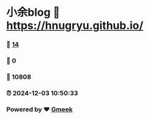# 小余blog :link: https://hnugryu.github.io/ 
### :page_facing_up: [14](https://hnugryu.github.io//tag.html) 
### :speech_balloon: 0 
### :hibiscus: 10808 
### :alarm_clock: 2024-12-03 10:50:33 
### Powered by :heart: [Gmeek](https://github.com/Meekdai/Gmeek)
